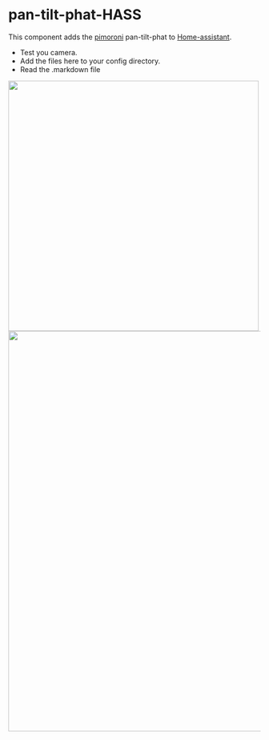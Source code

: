 # pan-tilt-phat-HASS
This component adds the [pimoroni](https://shop.pimoroni.com/products/pan-tilt-hat) pan-tilt-phat to [Home-assistant](https://home-assistant.io/).

* Test you camera.
* Add the files here to your config directory.
* Read the .markdown file
<img src="https://github.com/robmarkcole/pan-tilt-phat-HASS/blob/master/my_pan_tilt.png" width="500">
<img src="https://github.com/robmarkcole/pan-tilt-phat-HASS/blob/master/main_hass_pan_tilt.png" width="800">
